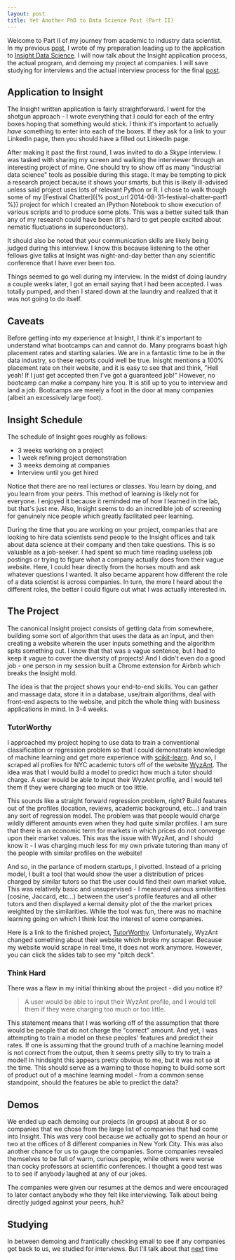 ```yaml
---
layout: post
title: Yet Another PhD to Data Science Post (Part II)
---
```


Welcome to Part II of my journey from academic to industry data scientist. In my previous [post]({{page.previous.url}}), I wrote of my preparation leading up to the application to <a href="http://www.insightdatascience.com" target="_blank">Insight Data Science</a>. I will now talk about the Insight application process, the actual program, and demoing my project at companies. I will save studying for interviews and the actual interview process for the final [post]({{page.next.url}}).

## Application to Insight

The Insight written application is fairly straightforward. I went for the shotgun approach - I wrote everything that I could for each of the entry boxes hoping that something would stick. I think it's important to actually *have* something to enter into each of the boxes. If they ask for a link to your LinkedIn page, then you should have a filled out LinkedIn page.

After making it past the first round, I was invited to do a Skype interview. I was tasked with sharing my screen and walking the interviewer through an interesting project of mine. One should try to show off as many "industrial data science" tools as possible during this stage. It may be tempting to pick a research project because it shows your smarts, but this is likely ill-advised unless said project uses lots of relevant Python or R. I chose to walk though some of my [Festival Chatter]({% post_url 2014-08-31-festival-chatter-part1 %}) project for which I created an IPython Notebook to show execution of various scripts and to produce some plots. This was a better suited talk than any of my research could have been (it's hard to get people excited about nematic fluctuations in superconductors).

It should also be noted that your communication skills are likely being judged during this interview. I know this because listening to the other fellows give talks at Insight was night-and-day better than any scientific conference that I have ever been too.

Things seemed to go well during my interview. In the midst of doing laundry a couple weeks later, I got an email saying that I had been accepted. I was totally pumped, and then I stared down at the laundry and realized that it was not going to do itself.

## Caveats

Before getting into my experience at Insight, I think it's important to understand what bootcamps can and cannot do. Many programs boast high placement rates and starting salaries. We are in a fantastic time to be in the data industry, so these reports could well be true. Inisght mentions a 100% placement rate on their website, and it is easy to see that and think, "Hell yeah! If I just get accepted then I've got a guaranteed job!" However, no bootcamp can *make* a company hire you. It is still up to you to interview and land a job. Bootcamps are merely a foot in the door at many companies (albeit an excessively large foot).

## Insight Schedule

The schedule of Insight goes roughly as follows:

- 3 weeks working on a project
- 1 week refining project demonstration
- 3 weeks demoing at companies
- Interview until you get hired

Notice that there are no real lectures or classes. You learn by doing, and you learn from your peers. This method of learning is likely not for everyone. I enjoyed it because it reminded me of how I learned in the lab, but that's just me. Also, Insight seems to do an incredible job of screening for genuinely nice people which greatly facilitated peer learning.

During the time that you are working on your project, companies that are looking to hire data scientists send people to the Insight offices and talk about data science at their company and then take questions. This is so valuable as a job-seeker. I had spent so much time reading useless job postings or trying to figure what a company actually does from their vague website. Here, I could hear directly from the horses mouth and ask whatever questions I wanted. It also became apparent how different the role of a data scientist is across companies. In turn, the more I heard about the different roles, the better I could figure out what I was actually interested in.

## The Project

The canonical Insight project consists of getting data from somewhere, building some sort of algorithm that uses the data as an input, and then creating a website wherein the user inputs something and the algorithm spits something out. I know that that was a vague sentence, but I had to keep it vague to cover the diversity of projects! And I didn't even do a good job - one person in my session built a Chrome extension for Airbnb which breaks the Insight mold.

The idea is that the project shows your end-to-end skills. You can gather and massage data, store it in a database, use/train algorithms, deal with front-end aspects to the website, and pitch the whole thing with business applications in mind. In 3-4 weeks.

### TutorWorthy

I approached my project hoping to use data to train a conventional classification or regression problem so that I could demonstrate knowledge of machine learning and get more experience with <a href="http://scikit-learn.org/" target="_blank">scikit-learn</a>. And so, I scraped all profiles for NYC academic tutors off of the website <a href="https://www.wyzant.com/" target="_blank">WyzAnt</a>. The idea was that I would build a model to predict how much a tutor should charge. A user would be able to input their WyzAnt profile, and I would tell them if they were charging too much or too little.

This sounds like a straight forward regression problem, right? Build features out of the profiles (location, reviews, academic background, etc...) and train any sort of regression model. The problem was that people would charge wildly different amounts even when they had quite similar profiles. I am sure that there is an economic term for markets in which prices do not converge upon their market values. This was the issue with WyzAnt, and I should know it - I was charging much less for my own private tutoring than many of the people with similar profiles on the website!

And so, in the parlance of modern startups, I pivotted. Instead of a pricing model, I built a tool that would show the user a distribution of prices charged by similar tutors so that the user could find their own market value. This was relatively basic and unsupervised - I measured various similarities (cosine, Jaccard, etc...) between the user's profile features and all other tutors and then displayed a kernal density plot of the the market prices weighted by the similarities. While the tool was fun, there was no machine learning going on which I think lost the interest of some companies.

Here is a link to the finished project, <a href="http://tutorworthy.ethanrosenthal.com/" target="_blank">TutorWorthy</a>. Unfortunately, WyzAnt changed something about their website which broke my scraper. Because my website would scrape in real time, it does not work anymore. However, you can click the slides tab to see my "pitch deck".

### Think Hard

There was a flaw in my initial thinking about the project - did you notice it?

> A user would be able to input their WyzAnt profile, and I would tell them if they were charging too much or too little.

This statement means that I was working off of the assumption that there would be people that do not charge the "correct" amount. And yet, I was attempting to train a model on these peoples' features and predict their rates. If one is assuming that the ground truth of a machine learning model is not correct from the output, then it seems pretty silly to try to train a model! In hindsight this appears pretty obvious to me, but it was not so at the time. This should serve as a warning to those hoping to build some sort of product out of a machine learning model - from a common sense standpoint, should the features be able to predict the data?

## Demos

We ended up each demoing our projects (in groups) at about 8 or so companies that we chose from the large list of companies that had come into Insight. This was very cool because we actually got to spend an hour or two at the offices of 8 different companies in New York City. This was also another chance for us to gauge the companies. Some companies revealed themselves to be full of warm, curious people, while others were worse than cocky professors at scientific conferences. I thought a good test was to to see if anybody laughed at any of our jokes.

The companies were given our resumes at the demos and were encouraged to later contact anybody who they felt like interviewing. Talk about being directly judged against your peers, huh?

## Studying

In between demoing and frantically checking email to see if any companies got back to us, we studied for interviews. But I'll talk about that [next]({{page.next.url}}) time